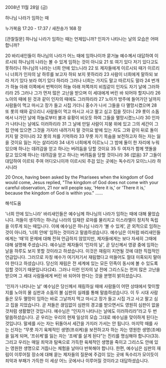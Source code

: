 2008년 11월 28일 (금)

하나님 나라가 임하는 때



누가복음 17:20 - 17:37 / 새찬송가 168 장


[관찰질문]
하나님 나라가 임하는 때는 언제입니까? 
인자가 나타나는 날의 모습은 어떠합니까?   

20 바리새인들이 하나님의 나라가 어느 때에 임하나이까 묻거늘 예수께서 대답하여 이르시되 하나님의 나라는 볼 수 있게 임하는 것이 아니요 
21 또 여기 있다 저기 있다고도 못하리니 하나님의 나라는 너희 안에 있느니라 
22 또 제자들에게 이르시되 때가 이르리니 너희가 인자의 날 하루를 보고자 하되 보지 못하리라 
23 사람이 너희에게 말하되 보라 저기 있다 보라 여기 있다 하리라 그러나 너희는 가지도 말고 따르지도 말라 
24 번개가 하늘 아래 이쪽에서 번쩍이어 하늘 아래 저쪽까지 비침같이 인자도 자기 날에 그러하리라 
25 그러나 그가 먼저 많은 고난을 받으며 이 세대에게 버린 바 되어야 할지니라 
26 노아의 때에 된 것과 같이 인자의 때에도 그러하리라 
27 노아가 방주에 들어가던 날까지 사람들이 먹고 마시고 장가 들고 시집 가더니 홍수가 나서 그들을 다 멸망시켰으며 
28 또 롯의 때와 같으리니 사람들이 먹고 마시고 사고 팔고 심고 집을 짓더니 
29 롯이 소돔에서 나가던 날에 하늘로부터 불과 유황이 비오듯 하여 그들을 멸망시켰느니라 
30 인자가 나타나는 날에도 이러하리라 
31 그 날에 만일 사람이 지붕 위에 있고 그의 세간이 그 집 안에 있으면 그것을 가지러 내려가지 말 것이요 밭에 있는 자도 그와 같이 뒤로 돌이키지 말 것이니라 
32 롯의 처를 기억하라 
33 무릇 자기 목숨을 보전하고자 하는 자는 잃을 것이요 잃는 자는 살리리라 
34 내가 너희에게 이르노니 그 밤에 둘이 한 자리에 누워 있으매 하나는 데려감을 얻고 하나는 버려둠을 당할 것이요 
35 두 여자가 함께 맷돌을 갈고 있으매 하나는 데려감을 얻고 하나는 버려둠을 당할 것이니라 
36 (없음) 
37 그들이 대답하여 이르되 주여 어디오니이까 이르시되 주검 있는 곳에는 독수리가 모이느니라 하시니라 

20 Once, having been asked by the Pharisees when the kingdom of God would come, Jesus replied, "The kingdom of God does not come with your careful observation, 
21 nor will people say, 'Here it is,' or 'There it is,' because the kingdom of God is within you." ......

해석도움





'너희 안에 있느니라'
 바리새인들은 예수님께 하나님의 나라가 임하는 때에 대해 물었습니다. 저들이 생각하는 하나님 나라의 임재란 로마를 물리치고 이스라엘이 정치적 독립을 이루게 되는 때입니다. 이에 예수님은 하나님 나라가 ‘볼 수 있게’, 곧 외적으로 임하는 것이 아니라, ‘너희 안에’ 임하는 것이라고 말씀하셨습니다. 예수님은 이처럼 바리새인들에게는 ‘때’의 문제에 대해 전혀 언급하지 않았지만, 제자들에게는 보다 자세히 그때에 대해 설명해 주셨습니다. 예수님은 제자들이 ‘인자의 날’, 곧 당신께서 영광 중에 임하는 날을 하루도 보지 못할 것이라고 하셨습니다. 이것은 재림이 지연될 것에 대한 직접적인 언급입니다. 그러므로 자칭 예수가 여기저기서 재림했다고 떠들어도 절대 미혹되지 말아야 한다고 하셨습니다. 당신의 재림은 전 세계에 있는 모든 민족이 동시에 볼 수 있도록 임할 것이기 때문입니다(24). 그러나 이런 인자의 날 전에 그리스도는 먼저 많은 고난을 받으며 그 세대 사람들에게 버린 바 되어야 한다는 것을 분명히 밝히셨습니다.

'인자가 나타나는 날'
 예수님은 당신께서 재림하실 때에 사람들이 어떤 상태에서 맞이할지를 노아의 물 심판과 소돔의 불 심판의 실례를 통해 말씀하셨습니다. 이 두 시대 사람들은 모두 멸망이 임하는 바로 그날까지 먹고 마시고 장가 들고 시집 가고 사고 팔고 심고 집을 지었습니다. 곧 저들은 끊임없이 심판의 경고를 받으면서도 영원히 심판이 없을 것처럼 생활했던 것입니다. 예수님은 “인자가 나타나는 날에도 이러하리라”라고 두 번 말씀하셨습니다. 곧 우리는 우리의 현재 일상의 모습 그대로 예수님을 맞이하게 된다는 것입니다. 말세를 사는 자는 뒤돌아서 세간을 가지러 가서는 안 됩니다. 마지막 때를 사는 신자는 “무릇 자기 육체적인 생명(프쉬케)을 보전하고자 하는 자는 영원한 생명(조에)을 잃게 되며, ‘프쉬케’를 잃는 자는 ‘조에’를 살게 된다”는 진리를 명심해야 합니다(33). 그리고 우리는 매일 죄악과 탐욕으로 가득한 육체적인 생명을 죽이고 그리스도 안에 있는 영원한 생명으로 거듭나는 체험을 날마다 반복해야 합니다. 한편, 예수님은 심판의 재림이 이루어질 장소에 대해 묻는 제자들의 질문에 주검이 있는 곳에 독수리가 모이듯이 죄악과 부패가 가득한 이 세상 어느 곳에서나 이루어질 것이라고 대답하셨습니다.